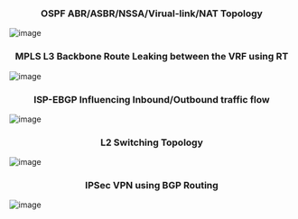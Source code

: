 
 <h3 align="center">OSPF ABR/ASBR/NSSA/Virual-link/NAT Topology </h3>
 
![image](https://github.com/Dhananetwork/Networking_Projects/assets/159283500/eaad7b01-c9ef-413d-b84c-72401e2ac4d0)

 <h3 align="center">MPLS L3 Backbone Route Leaking between the VRF using RT </h3>

![image](https://github.com/user-attachments/assets/2020731e-8991-4a9c-973e-d54a5a74ae69)

 <h3 align="center"> ISP-EBGP Influencing Inbound/Outbound traffic flow </h3>
 
![image](https://github.com/user-attachments/assets/0b777fd9-ec20-4314-a930-1a4fc9d640c2)

<h3 align="center"> L2 Switching Topology </h3>

 ![image](https://github.com/Dhananetwork/Networking_Projects/assets/159283500/1ba0de57-f048-451f-9f8a-d67693459f03)

  <h3 align="center">IPSec VPN using BGP Routing </h3>
 
  ![image](https://github.com/Dhananetwork/Networking_Projects/assets/159283500/e9af6298-9976-40f9-a238-a8da23f83011)




 










